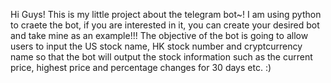 Hi Guys!
This is my little project about the telegram bot~!
I am using python to craete the bot, if you are interested in it, you can create your desired bot and take mine as an example!!!
The objective of the bot is going to allow users to input the US stock name, HK stock number and cryptcurrency name
so that the bot will output the stock information such as the current price, highest price and percentage changes for 30 days etc.
:)
